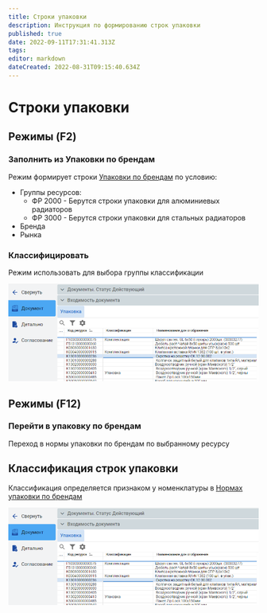 ```yaml
---
title: Строки упаковки
description: Инструкция по формированию строк упаковки
published: true
date: 2022-09-11T17:31:41.313Z
tags: 
editor: markdown
dateCreated: 2022-08-31T09:15:40.634Z
---
```


# Строки упаковки

## Режимы (F2)

### Заполнить из Упаковки по брендам

Режим формирует строки [Упаковки по брендам](../../pdm-tpp/upakovka-po-brendam/) по условию:

* Группы ресурсов:
  * ФР 2000 - Берутся строки упаковки для алюминиевых радиаторов
  * ФР 3000 - Берутся строки упаковки для стальных радиаторов
* Бренда
* Рынка

### Классифицировать

Режим использовать для выбора группы классификации



![](<../../../assets/image (744).png>)

## Режимы (F12)

### Перейти в упаковку по брендам

Переход в нормы упаковки по брендам по выбранному ресурсу

## Классификация строк упаковки

Классификация определяется признаком у номенклатуры в [Нормах упаковки по брендам](../../pdm-tpp/upakovka-po-brendam/upakovka-po-brendam.md#koefficienty)

![](<../../../assets/image (744).png>)
